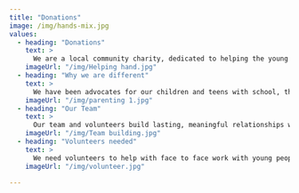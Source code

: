 ```yaml
---
title: "Donations"
image: /img/hands-mix.jpg
values:
  - heading: "Donations"
    text: >
      We are a local community charity, dedicated to helping the young people within the Borough of Islington, working with young people who may be at risk of falling into a lifestyle of knife crime, drugs and violence, creating opportunities to realise and fulfill their potential.
    imageUrl: "/img/Helping hand.jpg"
  - heading: "Why we are different"
    text: >
      We have been advocates for our children and teens with school, the police, and other authorities.  We meet with parents and their peers to help mediate conflicts, and accompany them to meetings or important appointments to provide support. If we feel their voices are not being heard, we speak up, and encourage them to do the same.
    imageUrl: "/img/parenting 1.jpg"
  - heading: "Our Team"
    text: >
      Our team and volunteers build lasting, meaningful relationships with the young people who come to us. We let them be themselves and engage in positive activities designed to promote and stimulate healthy bodies and healthy minds.
    imageUrl: "/img/Team building.jpg"
  - heading: "Volunteers needed"
    text: >
      We need volunteers to help with face to face work with young people, mentors and volunteers to help with fundraising, publicity and marketing. We believe that volunteering is also another form of donation as this will benefit our community. If you are intrested in volunteering send us a message on our 'Contact Us' page.
    imageUrl: "/img/volunteer.jpg"

---
```

